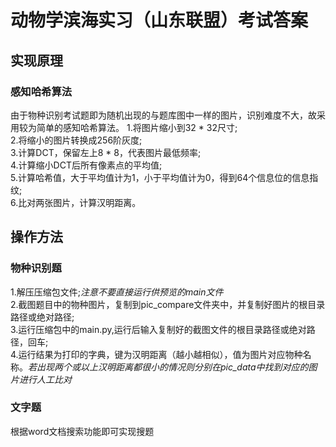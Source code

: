 # 动物学滨海实习（山东联盟）考试答案
## 实现原理
### 感知哈希算法
由于物种识别考试题即为随机出现的与题库图中一样的图片，识别难度不大，故采用较为简单的感知哈希算法。
1.将图片缩小到32 * 32尺寸;  
2.将缩小的图片转换成256阶灰度;  
3.计算DCT，保留左上8 * 8，代表图片最低频率;  
4.计算缩小DCT后所有像素点的平均值;  
5.计算哈希值，大于平均值计为1，小于平均值计为0，得到64个信息位的信息指纹;  
6.比对两张图片，计算汉明距离。
## 操作方法
### 物种识别题
1.解压压缩包文件;*注意不要直接运行供预览的main文件*  
2.截图题目中的物种图片，复制到pic_compare文件夹中，并复制好图片的根目录路径或绝对路径;  
3.运行压缩包中的main.py,运行后输入复制好的截图文件的根目录路径或绝对路径，回车;  
4.运行结果为打印的字典，键为汉明距离（越小越相似），值为图片对应物种名称。*若出现两个或以上汉明距离都很小的情况则分别在pic_data中找到对应的图片进行人工比对*  
### 文字题
根据word文档搜索功能即可实现搜题
